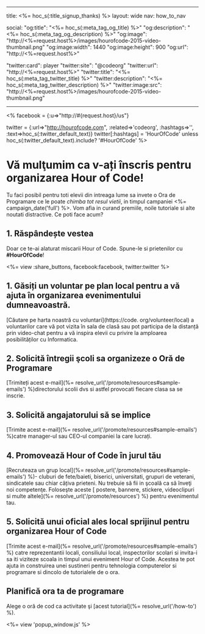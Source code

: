 * * *

title: <%= hoc_s(:title_signup_thanks) %> layout: wide nav: how_to_nav

social: "og:title": "<%= hoc_s(:meta_tag_og_title) %>" "og:description": "<%= hoc_s(:meta_tag_og_description) %>" "og:image": "http://<%=request.host%>/images/hourofcode-2015-video-thumbnail.png" "og:image:width": 1440 "og:image:height": 900 "og:url": "http://<%=request.host%>"

"twitter:card": player "twitter:site": "@codeorg" "twitter:url": "http://<%=request.host%>" "twitter:title": "<%= hoc_s(:meta_tag_twitter_title) %>" "twitter:description": "<%= hoc_s(:meta_tag_twitter_description) %>" "twitter:image:src": "http://<%=request.host%>/images/hourofcode-2015-video-thumbnail.png"

* * *

<% facebook = {:u=>"http://#{request.host}/us"}

twitter = {:url=>"http://hourofcode.com", :related=>'codeorg', :hashtags=>'', :text=>hoc_s(:twitter_default_text)} twitter[:hashtags] = 'HourOfCode' unless hoc_s(:twitter_default_text).include? '#HourOfCode' %>

# Vă mulţumim ca v-ați înscris pentru organizarea Hour of Code!

Tu faci posibil pentru toti elevii din intreaga lume sa invete o Ora de Programare ce le poate *chimba tot resul vietii*, in timpul campaniei <%= campaign_date('full') %>. Vom afia in curand premiile, noile tutoriale si alte noutati distractive. Ce poti face acum?

## 1. Răspândește vestea

Doar ce te-ai alaturat miscarii Hour of Code. Spune-le si prietenilor cu **#HourOfCode**!

<%= view :share_buttons, facebook:facebook, twitter:twitter %>

## 1. Găsiți un voluntar pe plan local pentru a vă ajuta în organizarea evenimentului dumneavoastră.

[Căutare pe harta noastră cu voluntari](https://code. org/volunteer/local) a voluntarilor care vă pot vizita în sala de clasă sau pot participa de la distanță prin video-chat pentru a vă inspira elevii cu privire la amploarea posibilităților cu Informatica.

## 2. Solicită întregii şcoli sa organizeze o Oră de Programare

[Trimiteți acest e-mail](%= resolve_url('/promote/resources#sample-emails') %)directorului scolii dvs si astfel provocati fiecare clasa sa se inscrie.

## 3. Solicită angajatorului să se implice

[Trimite acest e-mail](%= resolve_url('/promote/resources#sample-emails') %)catre manager-ul sau CEO-ul companiei la care lucrați.

## 4. Promovează Hour of Code în jurul tău

[Recruteaza un grup local](%= resolve_url('/promote/resources#sample-emails') %)- cluburi de fete/baieti, biserici, universitati, grupuri de veterani, sindicatele sau chiar câțiva prieteni. Nu trebuie să fii in şcoală ca să înveţi noi competenţe. Foloseşte aceste [ postere, bannere, stickere, videoclipuri si multe altele](%= resolve_url('/promote/resources') %) pentru evenimentul tau.

## 5. Solicită unui oficial ales local sprijinul pentru organizarea Hour of Code

[Trimite acest e-mail](%= resolve_url('/promote/resources#sample-emails') %) catre reprezentantii locali, consiliului local, inspectorilor scolari si invita-i sa iti viziteze scoala in timpul unui eveniment Hour of Code. Acestea te pot ajuta in construirea unei sustineri pentru tehnologia computerelor si programare si dincolo de tutorialele de o ora.

## Planifică ora ta de programare

Alege o oră de cod ca activitate şi [acest tutorial](%= resolve_url('/how-to') %).

<%= view 'popup_window.js' %>